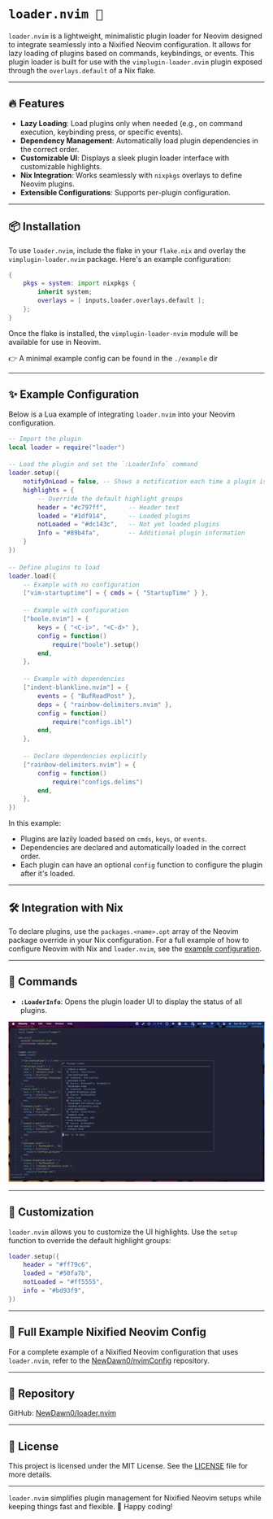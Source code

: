 # `loader.nvim 🚀`

`loader.nvim` is a lightweight, minimalistic plugin loader for Neovim designed to integrate seamlessly into a Nixified Neovim configuration. It allows for lazy loading of plugins based on commands, keybindings, or events. This plugin loader is built for use with the `vimplugin-loader.nvim` plugin exposed through the `overlays.default` of a Nix flake.

---

## 🔥 Features

- **Lazy Loading**: Load plugins only when needed (e.g., on command execution, keybinding press, or specific events).
- **Dependency Management**: Automatically load plugin dependencies in the correct order.
- **Customizable UI**: Displays a sleek plugin loader interface with customizable highlights.
- **Nix Integration**: Works seamlessly with `nixpkgs` overlays to define Neovim plugins.
- **Extensible Configurations**: Supports per-plugin configuration.

---

## 📦 Installation

To use `loader.nvim`, include the flake in your `flake.nix` and overlay the `vimplugin-loader.nvim` package. Here's an example configuration:

```nix
{
    pkgs = system: import nixpkgs {
        inherit system;
        overlays = [ inputs.loader.overlays.default ];
    };
}
```

Once the flake is installed, the `vimplugin-loader-nvim` module will be available for use in Neovim.

👉 A minimal example config can be found in the `./example` dir

---

## ✨ Example Configuration

Below is a Lua example of integrating `loader.nvim` into your Neovim configuration.

```lua
-- Import the plugin
local loader = require("loader")

-- Load the plugin and set the `:LoaderInfo` command
loader.setup({
    notifyOnLoad = false, -- Shows a notification each time a plugin is loaded
    highlights = {
        -- Override the default highlight groups
        header = "#c797ff",      -- Header text
        loaded = "#1df914",      -- Loaded plugins
        notLoaded = "#dc143c",   -- Not yet loaded plugins
        Info = "#89b4fa",        -- Additional plugin information
    }
})

-- Define plugins to load
loader.load({
	-- Example with no configuration
	["vim-startuptime"] = { cmds = { "StartupTime" } },

	-- Example with configuration
	["boole.nvim"] = {
		keys = { "<C-i>", "<C-d>" },
		config = function()
			require("boole").setup()
		end,
	},

	-- Example with dependencies
	["indent-blankline.nvim"] = {
		events = { "BufReadPost" },
		deps = { "rainbow-delimiters.nvim" },
		config = function()
			require("configs.ibl")
		end,
	},

	-- Declare dependencies explicitly
	["rainbow-delimiters.nvim"] = {
		config = function()
			require("configs.delims")
		end,
	},
})
```

In this example:

- Plugins are lazily loaded based on `cmds`, `keys`, or `events`.
- Dependencies are declared and automatically loaded in the correct order.
- Each plugin can have an optional `config` function to configure the plugin after it's loaded.

---

## 🛠 Integration with Nix

To declare plugins, use the `packages.<name>.opt` array of the Neovim package override in your Nix configuration. For a full example of how to configure Neovim with Nix and `loader.nvim`, see the [example configuration](https://github.com/NewDawn0/nvimConfig).

---

## 🚀 Commands

- **`:LoaderInfo`**: Opens the plugin loader UI to display the status of all plugins.

![LoaderInfo](./.github/loaderInfo.png)

---

## 🎨 Customization

`loader.nvim` allows you to customize the UI highlights. Use the `setup` function to override the default highlight groups:

```lua
loader.setup({
	header = "#ff79c6",
	loaded = "#50fa7b",
	notLoaded = "#ff5555",
	info = "#bd93f9",
})
```

---

## 📖 Full Example Nixified Neovim Config

For a complete example of a Nixified Neovim configuration that uses `loader.nvim`, refer to the [NewDawn0/nvimConfig](https://github.com/NewDawn0/nvimConfig) repository.

---

## 🔗 Repository

GitHub: [NewDawn0/loader.nvim](https://github.com/NewDawn0/loader.nvim)

---

## 📝 License

This project is licensed under the MIT License. See the [LICENSE](https://github.com/NewDawn0/loader.nvim/blob/main/LICENSE) file for more details.

---

`loader.nvim` simplifies plugin management for Nixified Neovim setups while keeping things fast and flexible. 🚀 Happy coding!
